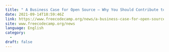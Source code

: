 ```yaml
---
title: " A Business Case for Open Source – Why You Should Contribute to the Open Source Community "
date: 2021-09-14T18:59:46Z
link: https://www.freecodecamp.org/news/a-business-case-for-open-source/?utm_medium=RSS&utm_source=news.12bit.vn
site: www.freecodecamp.org/news
language: English
category:
  -   
draft: false
---
```

